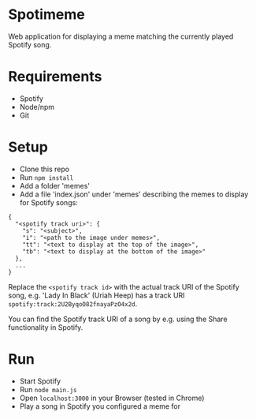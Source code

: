 # Spotimeme

Web application for displaying a meme matching the currently played
Spotify song.

# Requirements

- Spotify
- Node/npm
- Git

# Setup

- Clone this repo
- Run ```npm install```
- Add a folder 'memes'
- Add a file 'index.json' under 'memes' describing the memes to display
  for Spotify songs:

```
{
  "<spotify track uri>": {
    "s": "<subject>",
    "i": "<path to the image under memes>",
    "tt": "<text to display at the top of the image>",
    "tb": "<text to display at the bottom of the image>"
  },
  ...
}
```

Replace the ```<spotify track id>``` with the actual track URI of the
Spotify song, e.g. 'Lady In Black' (Uriah Heep) has a track URI
```spotify:track:2U2ByqoO82fnayaPzO4x2d```.

You can find the Spotify track URI of a song by e.g. using the Share
functionality in Spotify. 

# Run

- Start Spotify
- Run `node main.js`
- Open `localhost:3000` in your Browser (tested in Chrome)
- Play a song in Spotify you configured a meme for
